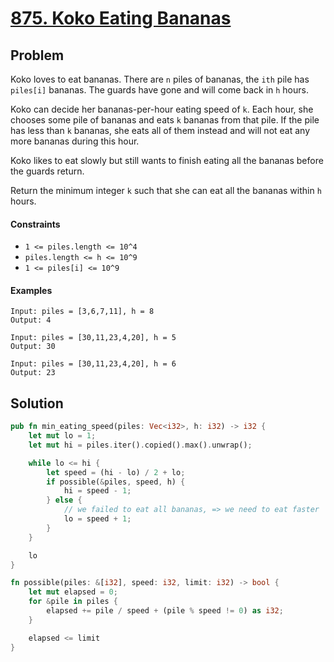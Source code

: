 # [875. Koko Eating Bananas](https://leetcode.com/problems/koko-eating-bananas/)

## Problem

Koko loves to eat bananas. There are `n` piles of bananas, the `ith` pile has
`piles[i]` bananas. The guards have gone and will come back in `h` hours.

Koko can decide her bananas-per-hour eating speed of `k`. Each hour, she chooses
some pile of bananas and eats `k` bananas from that pile. If the pile has less
than `k` bananas, she eats all of them instead and will not eat any more bananas
during this hour.

Koko likes to eat slowly but still wants to finish eating all the bananas before
the guards return.

Return the minimum integer `k` such that she can eat all the bananas within `h`
hours.

#### Constraints

* `1 <= piles.length <= 10^4`
* `piles.length <= h <= 10^9`
* `1 <= piles[i] <= 10^9`

#### Examples

```text
Input: piles = [3,6,7,11], h = 8
Output: 4
```

```text
Input: piles = [30,11,23,4,20], h = 5
Output: 30
```

```text
Input: piles = [30,11,23,4,20], h = 6
Output: 23
```

## Solution

```rust
pub fn min_eating_speed(piles: Vec<i32>, h: i32) -> i32 {
    let mut lo = 1;
    let mut hi = piles.iter().copied().max().unwrap();

    while lo <= hi {
        let speed = (hi - lo) / 2 + lo;
        if possible(&piles, speed, h) {
            hi = speed - 1;
        } else {
            // we failed to eat all bananas, => we need to eat faster
            lo = speed + 1;
        }
    }

    lo
}

fn possible(piles: &[i32], speed: i32, limit: i32) -> bool {
    let mut elapsed = 0;
    for &pile in piles {
        elapsed += pile / speed + (pile % speed != 0) as i32;
    }

    elapsed <= limit
}
```